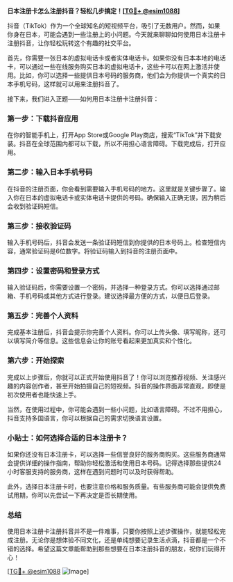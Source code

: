 **日本注册卡怎么注册抖音？轻松几步搞定！[[TG💪+ @esim1088](https://t.me/s/esim1088)]**

抖音（TikTok）作为一个全球知名的短视频平台，吸引了无数用户。然而，如果你身在日本，可能会遇到一些注册上的小问题。今天就来聊聊如何使用日本注册卡注册抖音，让你轻松玩转这个有趣的社交平台。

首先，你需要一张日本的虚拟电话卡或者实体电话卡。如果你没有日本本地的电话卡，可以通过一些在线服务购买日本的虚拟电话卡，这些卡可以在网上激活并使用。比如，你可以选择一些提供日本号码的服务商，他们会为你提供一个真实的日本手机号码，这样就可以用来注册抖音了。

接下来，我们进入正题——如何用日本注册卡注册抖音：

### 第一步：下载抖音应用

在你的智能手机上，打开App Store或Google Play商店，搜索“TikTok”并下载安装。抖音在全球范围内都可以下载，所以不用担心语言障碍。下载完成后，打开应用。

### 第二步：输入日本手机号码

在抖音的注册页面，你会看到需要输入手机号码的地方。这里就是关键步骤了。输入你在日本的虚拟电话卡或实体电话卡提供的号码。确保输入正确无误，因为稍后会收到验证码短信。

### 第三步：接收验证码

输入手机号码后，抖音会发送一条验证码短信到你提供的日本号码上。检查短信内容，通常验证码是6位数字。将验证码输入到抖音的注册页面中。

### 第四步：设置密码和登录方式

输入验证码后，你需要设置一个密码，并选择一种登录方式。你可以选择通过邮箱、手机号码或其他方式进行登录。建议选择最方便的方式，以便日后登录。

### 第五步：完善个人资料

完成基本注册后，抖音会提示你完善个人资料。你可以上传头像、填写昵称，还可以填写简介等信息。这些信息会让你的账号看起来更加真实和个性化。

### 第六步：开始探索

完成以上步骤后，你就可以正式开始使用抖音了！你可以浏览推荐视频、关注感兴趣的内容创作者，甚至开始拍摄自己的短视频。抖音的操作界面非常直观，即使是初次使用者也能快速上手。

当然，在使用过程中，你可能会遇到一些小问题，比如语言障碍。不过不用担心，抖音支持多国语言，你可以根据自己的需求切换语言设置。

### 小贴士：如何选择合适的日本注册卡？

如果你还没有日本注册卡，可以选择一些信誉良好的服务商购买。这些服务商通常会提供详细的操作指南，帮助你轻松激活和使用日本号码。记得选择那些提供24小时客服支持的服务商，这样在遇到问题时可以及时获得帮助。

此外，选择日本注册卡时，也要注意价格和服务质量。有些服务商可能会提供免费试用期，你可以先尝试一下再决定是否长期使用。

### 总结

使用日本注册卡注册抖音并不是一件难事，只要你按照上述步骤操作，就能轻松完成注册。无论你是想体验不同文化，还是单纯想要记录生活点滴，抖音都是一个不错的选择。希望这篇文章能帮助到那些想要在日本注册抖音的朋友，祝你们玩得开心！

[[TG💪+ @esim1088](https://t.me/s/esim1088) ![Image](https://i.postimg.cc/4NQfJmqS/Snipaste-2025-05-13-00-14-12.png)]